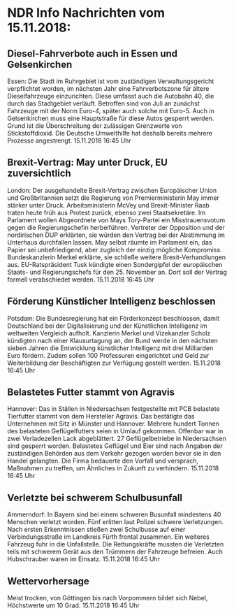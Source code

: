 # NDR Info Nachrichten vom 15.11.2018:


## Diesel-Fahrverbote auch in Essen und Gelsenkirchen
Essen:	Die Stadt im Ruhrgebiet ist vom zuständigen Verwaltungsgericht verpflichtet worden, im nächsten Jahr eine Fahrverbotszone für ältere Dieselfahrzeuge einzurichten. Diese umfasst auch die Autobahn 40, die durch das Stadtgebiet verläuft. Betroffen sind von Juli an zunächst Fahrzeuge mit der Norm Euro-4, später auch solche mit Euro-5. Auch in Gelsenkirchen muss eine Hauptstraße für diese Autos gesperrt werden. Grund ist die Überschreitung der zulässigen Grenzwerte von Stickstoffdioxid. Die Deutsche Umwelthilfe hat deshalb bereits mehrere Prozesse angestrengt. 15.11.2018 16:45 Uhr 

## Brexit-Vertrag: May unter Druck, EU zuversichtlich
London: Der ausgehandelte Brexit-Vertrag zwischen Europäischer Union und Großbritannien setzt die Regierung von Premierministerin May immer stärker unter Druck. Arbeitsministerin McVey und Brexit-Minister Raab traten heute früh aus Protest zurück, ebenso zwei Staatsekretäre. Im Parlament wollen Abgeordnete von Mays Tory-Partei ein Misstrauensvotum gegen die Regierungschefin herbeiführen. Vertreter der Opposition und der nordirischen DUP erklärten, sie würden den Vertrag bei der Abstimmung im Unterhaus durchfallen lassen. May selbst räumte im Parlament ein, das Papier sei unbefriedigend, aber zugleich der einzig mögliche Kompromiss. Bundeskanzlerin Merkel erklärte, sie schließe weitere Brexit-Verhandlungen aus. EU-Ratspräsident Tusk kündigte einen Sondergipfel der europäischen Staats- und Regierungschefs für den 25. November an. Dort soll der Vertrag formell verabschiedet werden. 15.11.2018 16:45 Uhr 

## Förderung Künstlicher Intelligenz beschlossen
Potsdam: Die Bundesregierung hat ein Förderkonzept beschlossen, damit Deutschland bei der Digitalisierung und der Künstlichen Intelligenz im weltweiten Vergleich aufholt. Kanzlerin Merkel und Vizekanzler Scholz kündigten nach einer Klausurtagung an, der Bund werde in den nächsten sieben Jahren die Entwicklung künstlicher Intelligenz mit drei Milliarden Euro fördern. Zudem sollen 100 Professuren eingerichtet und Geld zur Weiterbildung der Beschäftigten zur Verfügung gestellt werden. 15.11.2018 16:45 Uhr 

## Belastetes Futter stammt von Agravis
Hannover:	Das in Ställen in Niedersachsen festgestellte mit PCB belastete Tierfutter stammt von dem Hersteller Agravis. Das bestätigte das Unternehmen mit Sitz in Münster und Hannover. Mehrere hundert Tonnen des belasteten Geflügelfutters seien in Umlauf gekommen. Offenbar war in zwei Verladezellen Lack abgeblättert. 27 Geflügelbetriebe in Niedersachsen sind gesperrt worden. Belastetes Geflügel und Eier sind nach Angaben der zuständigen Behörden aus dem Verkehr gezogen worden bevor sie in den Handel gelangten. Die Firma bedauerte den Vorfall und versprach, Maßnahmen zu treffen, um Ähnliches in Zukunft zu verhindern. 15.11.2018 16:45 Uhr 

## Verletzte bei schwerem Schulbusunfall
Ammerndorf: In Bayern sind bei einem schweren Busunfall mindestens 40 Menschen verletzt worden. Fünf erlitten laut Polizei schwere Verletzungen. Nach ersten Erkenntnissen stießen zwei Schulbusse auf einer Verbindungsstraße im Landkreis Fürth frontal zusammen. Ein weiteres Fahrzeug fuhr in die Unfallstelle. Die Rettungskräfte mussten die Verletzten teils mit schwerem Gerät aus den Trümmern der Fahrzeuge befreien. Auch Hubschrauber waren im Einsatz. 15.11.2018 16:45 Uhr 

## Wettervorhersage
Meist trocken, von Göttingen bis nach Vorpommern bildet sich Nebel, Höchstwerte um 10 Grad. 15.11.2018 16:45 Uhr 
